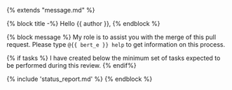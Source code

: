 {% extends "message.md" %}

{% block title -%}
Hello {{ author }},
{% endblock %}

{% block message %}
My role is to assist you with the merge of this
pull request. Please type `@{{ bert_e }} help` to get
information on this process.

{% if tasks %}
I have created below the minimum set of tasks expected to be performed during
this review.
{% endif%}

{% include 'status_report.md' %}
{% endblock %}
